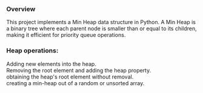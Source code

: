 ### Overview

This project implements a Min Heap data structure in Python. A Min Heap is a binary tree where each parent node is smaller than or equal to its children, making it efficient for priority queue operations.

### Heap operations:
Adding new elements into the heap.    
Removing the root element and adding the heap property.  
obtaining the heap's root element without removal.  
creating a min-heap out of a random or unsorted array.  



